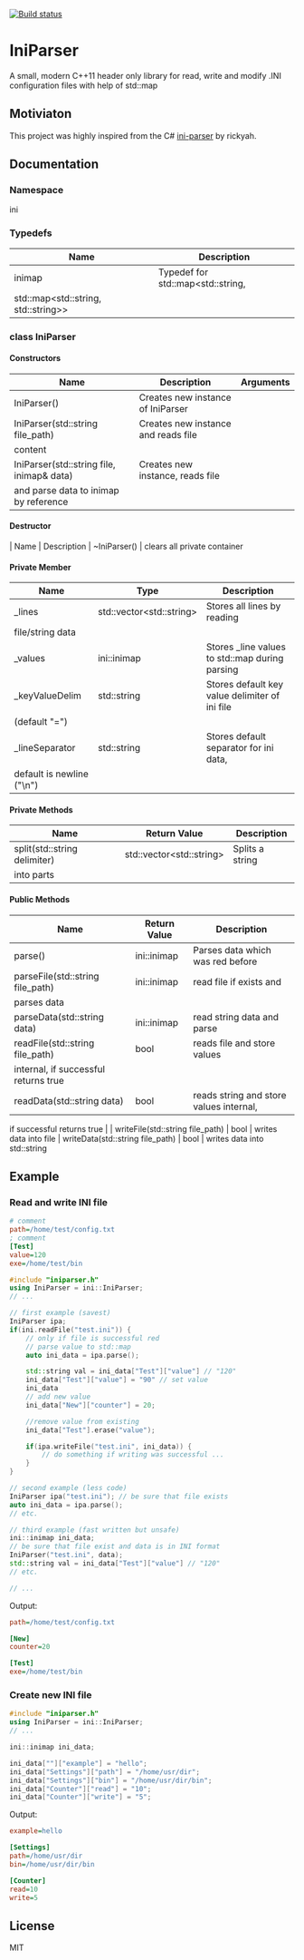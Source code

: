 [![Build status](https://ci.appveyor.com/api/projects/status/v7y5q5a0q45w1ib7?svg=true)](https://ci.appveyor.com/project/Shadowsith/iniparserpp)
# IniParser
A small, modern C++11 header only library for read, write and modify .INI 
configuration files with help of std::map


## Motiviaton
This project was highly inspired from the C#
[ini-parser](https://github.com/rickyah/ini-parser) by rickyah.

## Documentation

### Namespace
ini 

### Typedefs
| Name | Description |
|------|-------------|
| inimap | Typedef for std::map\<std::string,
    std::map\<std::string, std::string\>\> |

### class IniParser
#### Constructors
| Name | Description | Arguments |
|------|-------------|-----------|
| IniParser() | Creates new instance of IniParser |
| IniParser(std::string file\_path) | Creates new instance and reads file 
content |
| IniParser(std::string file, inimap& data) | Creates new instance, reads file 
and parse data to inimap by reference |

#### Destructor 
| Name | Description 
| ~IniParser() | clears all private container

#### Private Member
| Name | Type | Description |
|------|------|-------------|
| \_lines | std::vector\<std::string\> | Stores all lines by reading 
file/string data |
| \_values | ini::inimap | Stores \_line values to std::map during parsing |
| \_keyValueDelim | std::string | Stores default key value delimiter of ini file
(default "=") |
| \_lineSeparator | std::string | Stores default separator for ini data,
default is newline ("\n") |

#### Private Methods
| Name | Return Value | Description |
|------|--------------|-------------|
| split(std::string delimiter) | std::vector\<std::string\> | Splits a string 
into parts |


#### Public Methods
| Name | Return Value | Description |
|------|--------------|-------------|
| parse() | ini::inimap | Parses data which was red before
| parseFile(std::string file\_path) | ini::inimap | read file if exists and 
parses data |
| parseData(std::string data) | ini::inimap | read string data and parse |
| readFile(std::string file\_path) | bool | reads file and store values 
internal, if successful returns true |
| readData(std::string data) | bool | reads string and store values internal, 
if successful returns
true |
| writeFile(std::string file\_path) | bool | writes data into file 
| writeData(std::string file\_path) | bool | writes data into std::string


## Example

### Read and write INI file
```ini
# comment
path=/home/test/config.txt
; comment
[Test]
value=120
exe=/home/test/bin
```

```cpp
#include "iniparser.h"
using IniParser = ini::IniParser;
// ...

// first example (savest)
IniParser ipa;
if(ini.readFile("test.ini")) {
    // only if file is successful red
    // parse value to std::map
    auto ini_data = ipa.parse(); 

    std::string val = ini_data["Test"]["value"] // "120"
    ini_data["Test"]["value"] = "90" // set value
    ini_data
    // add new value
    ini_data["New"]["counter"] = 20;

    //remove value from existing
    ini_data["Test"].erase("value");

    if(ipa.writeFile("test.ini", ini_data)) {
        // do something if writing was successful ...
    }
}

// second example (less code)
IniParser ipa("test.ini"); // be sure that file exists
auto ini_data = ipa.parse(); 
// etc.

// third example (fast written but unsafe)
ini::inimap ini_data;
// be sure that file exist and data is in INI format
IniParser("test.ini", data);
std::string val = ini_data["Test"]["value"] // "120"
// etc.

// ...
```

Output:
```ini
path=/home/test/config.txt

[New]
counter=20

[Test]
exe=/home/test/bin
```

### Create new INI file
```cpp
#include "iniparser.h"
using IniParser = ini::IniParser;
// ...

ini::inimap ini_data;

ini_data[""]["example"] = "hello";
ini_data["Settings"]["path"] = "/home/usr/dir";
ini_data["Settings"]["bin"] = "/home/usr/dir/bin";
ini_data["Counter"]["read"] = "10";
ini_data["Counter"]["write"] = "5";
```
Output:
```ini
example=hello 

[Settings]
path=/home/usr/dir
bin=/home/usr/dir/bin

[Counter]
read=10
write=5

```

## License
MIT
